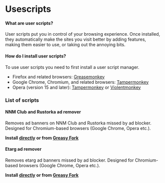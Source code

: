 # Usescripts

#### What are user scripts?

User scripts put you in control of your browsing experience. Once installed, they automatically make the sites you visit better by
adding features, making them easier to use, or taking out the annoying bits.

#### How do I install user scripts?

To use user scripts you need to first install a user script manager.

* Firefox and related browsers: [Greasemonkey](https://addons.mozilla.org/en-US/firefox/addon/greasemonkey/)
* Google Chrome, Chromium, and related browsers: [Tampermonkey](https://chrome.google.com/webstore/detail/tampermonkey/dhdgffkkebhmkfjojejmpbldmpobfkfo)
* Opera (version 15 and later): [Tampermonkey](https://addons.opera.com/en/extensions/details/tampermonkey-beta/) or [Violentmonkey](https://addons.opera.com/en/extensions/details/violent-monkey/)

### List of scripts

#### NNM Club and Rustorka ad remover

Removes ad banners on NNM Club and Rustorka missed by ad blocker. Designed for Chromium-based browsers (Google Chrome, Opera etc.).

**Install [directly](https://github.com/hant0508/usescripts/raw/master/NNM%20Club%20and%20Rustorka%20ad%20remover.user.js) or from [Greasy Fork](https://greasyfork.org/ru/scripts/21174-nnm-club-and-rustorka-ad-remover)**

#### Etarg ad remover

Removes etarg ad banners missed by ad blocker. Designed for Chromium-based browsers (Google Chrome, Opera etc.). 

**Install [directly](https://github.com/hant0508/usescripts/raw/master/Etarg%20ad%20remover.user.js) or from [Greasy Fork](https://greasyfork.org/ru/scripts/21178-etarg-ad-remover)**

